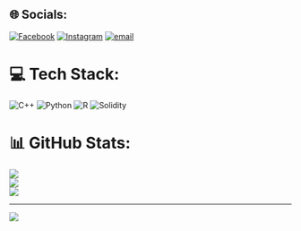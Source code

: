 
## 🌐 Socials:
[![Facebook](https://img.shields.io/badge/Facebook-%231877F2.svg?logo=Facebook&logoColor=white)](https://facebook.com/https://www.facebook.com/truong.thinh.763748?locale=vi_VN) [![Instagram](https://img.shields.io/badge/Instagram-%23E4405F.svg?logo=Instagram&logoColor=white)](https://instagram.com/https://www.instagram.com/truongthinh_0201/) [![email](https://img.shields.io/badge/Email-D14836?logo=gmail&logoColor=white)](mailto:truongthinh020104@gmail.com) 

# 💻 Tech Stack:
![C++](https://img.shields.io/badge/c++-%2300599C.svg?style=for-the-badge&logo=c%2B%2B&logoColor=white) ![Python](https://img.shields.io/badge/python-3670A0?style=for-the-badge&logo=python&logoColor=ffdd54) ![R](https://img.shields.io/badge/r-%23276DC3.svg?style=for-the-badge&logo=r&logoColor=white) ![Solidity](https://img.shields.io/badge/Solidity-%23363636.svg?style=for-the-badge&logo=solidity&logoColor=white)
# 📊 GitHub Stats:
![](https://github-readme-stats.vercel.app/api?username=TruongThinh&theme=dark&hide_border=false&include_all_commits=false&count_private=false)<br/>
![](https://nirzak-streak-stats.vercel.app/?user=TruongThinh&theme=dark&hide_border=false)<br/>
![](https://github-readme-stats.vercel.app/api/top-langs/?username=TruongThinh&theme=dark&hide_border=false&include_all_commits=false&count_private=false&layout=compact)

---
[![](https://visitcount.itsvg.in/api?id=TruongThinh&icon=0&color=0)](https://visitcount.itsvg.in)

<!-- Proudly created with GPRM ( https://gprm.itsvg.in ) -->
